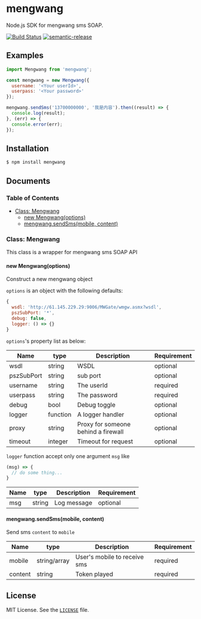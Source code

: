 # mengwang
Node.js SDK for mengwang sms SOAP.

[![Build Status](https://travis-ci.org/soulwu/mengwang.svg?branch=master)](https://travis-ci.org/soulwu/mengwang)
[![semantic-release](https://img.shields.io/badge/%20%20%F0%9F%93%A6%F0%9F%9A%80-semantic--release-e10079.svg)](https://github.com/semantic-release/semantic-release)

Examples
--------

``` js
import Mengwang from 'mengwang';

const mengwang = new Mengwang({
  username: '<Your userId>',
  userpass: '<Your password>'
});

mengwang.sendSms('13700000000', '我是内容').then((result) => {
  console.log(result);
}, (err) => {
  console.error(err);
});
```

Installation
------------

``` bash
$ npm install mengwang
```

Documents
---------

### Table of Contents
- [Class: Mengwang](#class-mengwang)
    - [new Mengwang(options)](#new-mengwangoptions)
    - [mengwang.sendSms(mobile, content)](#mengwangsendsmsmobile-content)

### Class: Mengwang
This class is a wrapper for mengwang sms SOAP API

#### new Mengwang(options)
Construct a new mengwang object

`options` is an object with the following defaults:

``` js
{
  wsdl: 'http://61.145.229.29:9006/MWGate/wmgw.asmx?wsdl',
  pszSubPort: '*',
  debug: false,
  logger: () => {}
}
```

`options`'s property list as below:

| Name          | type     | Description                             | Requirement |
| ------------- | -------- | --------------------------------------- | ----------- |
| wsdl          | string   | WSDL                                    | optional    |
| pszSubPort    | string   | sub port                                | optional    |
| username      | string   | The userId                              | required    |
| userpass      | string   | The password                            | required    |
| debug         | bool     | Debug toggle                            | optional    |
| logger        | function | A logger handler                        | optional    |
| proxy         | string   | Proxy for someone behind a firewall     | optional    |
| timeout       | integer  | Timeout for request                     | optional    |

`logger` function accept only one argument `msg` like

``` js
(msg) => {
  // do some thing...
}
```

| Name | type   | Description | Requirement |
| ---- | ------ | ----------- | ----------- |
| msg  | string | Log message | optional    |

#### mengwang.sendSms(mobile, content)
Send sms `content` to `mobile`

| Name       | type         | Description                           | Requirement |
| ---------- | ------------ | ------------------------------------- | ----------- |
| mobile     | string/array | User's mobile to receive sms          | required    |
| content    | string       | Token played                          | required    |

License
-------

MIT License. See the [`LICENSE`](LICENSE) file.


